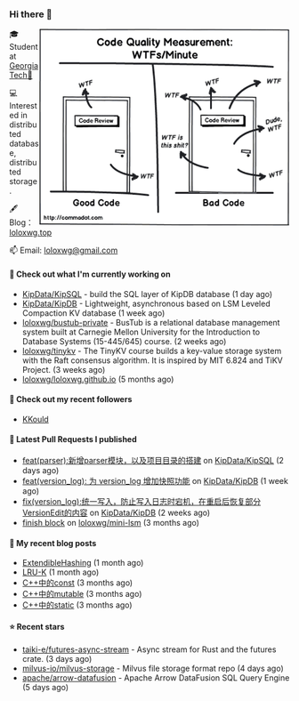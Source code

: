 ### Hi there 👋

<img align="right" src="https://raw.githubusercontent.com/loloxwg/loloxwg/master/assets/WTFs-per-minute.png" width="450">
 
🎓 Student at [Georgia Tech🐝](https://www.gatech.edu/)

💻 Interested in distributed database, distributed storage.

🖋 Blog：[loloxwg.top](https://loloxwg.top)



📫 Email: [loloxwg@gmail.com](mailto:loloxwg@gmail.com)



#### 👷 Check out what I'm currently working on

- [KipData/KipSQL](https://github.com/KipData/KipSQL) - build the SQL layer of KipDB database (1 day ago)
- [KipData/KipDB](https://github.com/KipData/KipDB) -  Lightweight, asynchronous based on LSM Leveled Compaction KV database (1 week ago)
- [loloxwg/bustub-private](https://github.com/loloxwg/bustub-private) - BusTub is a relational database management system built at Carnegie Mellon University for the Introduction to Database Systems (15-445/645) course. (2 weeks ago)
- [loloxwg/tinykv](https://github.com/loloxwg/tinykv) - The TinyKV course builds a key-value storage system with the Raft consensus algorithm. It is inspired by MIT 6.824 and TiKV Project. (3 weeks ago)
- [loloxwg/loloxwg.github.io](https://github.com/loloxwg/loloxwg.github.io) (5 months ago)

#### 👯 Check out my recent followers

- [KKould](https://github.com/KKould)

#### 🔨 Latest Pull Requests I published

- [feat(parser):新增parser模块，以及项目目录的搭建](https://github.com/KipData/KipSQL/pull/1) on [KipData/KipSQL](https://github.com/KipData/KipSQL) (2 days ago)
- [feat(version_log): 为 version_log 增加快照功能](https://github.com/KipData/KipDB/pull/4) on [KipData/KipDB](https://github.com/KipData/KipDB) (1 week ago)
- [fix(version_log):统一写入，防止写入日志时宕机，在重启后恢复部分VersionEdit的内容](https://github.com/KipData/KipDB/pull/2) on [KipData/KipDB](https://github.com/KipData/KipDB) (2 weeks ago)
- [finish block](https://github.com/loloxwg/mini-lsm/pull/1) on [loloxwg/mini-lsm](https://github.com/loloxwg/mini-lsm) (3 months ago)

#### 📜 My recent blog posts

- [ExtendibleHashing](https://loloxwg.top/posts/cmu-15445/extendible-hashing/) (1 month ago)
- [LRU-K](https://loloxwg.top/posts/cmu-15445/lru-k/) (1 month ago)
- [C&#43;&#43;中的const](https://loloxwg.top/posts/cpp/cpp-0cfaab30bd8344c6aa29a581cb2d8ccf/c&#43;&#43;%E4%B8%AD%E7%9A%84const-f78cd58e7f3c44adac55620e8d3efa13/) (3 months ago)
- [C&#43;&#43;中的mutable](https://loloxwg.top/posts/cpp/cpp-0cfaab30bd8344c6aa29a581cb2d8ccf/c&#43;&#43;%E4%B8%AD%E7%9A%84mutable-0edc2ed4eb114446ae9c96b81a74de74/) (3 months ago)
- [C&#43;&#43;中的static](https://loloxwg.top/posts/cpp/cpp-0cfaab30bd8344c6aa29a581cb2d8ccf/c&#43;&#43;%E4%B8%AD%E7%9A%84static-eb2478cbe8134fcf9c35f28028be93c5/) (3 months ago)

#### ⭐ Recent stars

- [taiki-e/futures-async-stream](https://github.com/taiki-e/futures-async-stream) - Async stream for Rust and the futures crate. (3 days ago)
- [milvus-io/milvus-storage](https://github.com/milvus-io/milvus-storage) - Milvus file storage format repo (4 days ago)
- [apache/arrow-datafusion](https://github.com/apache/arrow-datafusion) - Apache Arrow DataFusion SQL Query Engine (5 days ago)

